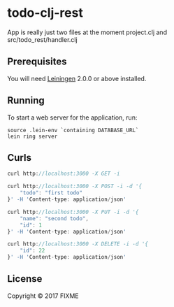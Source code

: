 # todo-clj-rest

App is really just two files at the moment project.clj and src/todo_rest/handler.clj

## Prerequisites

You will need [Leiningen][] 2.0.0 or above installed.

[leiningen]: https://github.com/technomancy/leiningen

## Running

To start a web server for the application, run:

    source .lein-env `containing DATABASE_URL`
    lein ring server

## Curls

```js
curl http://localhost:3000 -X GET -i
```

```js
curl http://localhost:3000 -X POST -i -d '{
    "todo": "first todo"
}' -H 'Content-type: application/json'
```

```js
curl http://localhost:3000 -X PUT -i -d '{
    "name": "second todo",
    "id": 1
}' -H 'Content-type: application/json'
```

```js
curl http://localhost:3000 -X DELETE -i -d '{
    "id": 22
}' -H 'Content-type: application/json'
```
## License

Copyright © 2017 FIXME

